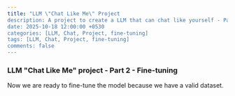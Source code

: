 ```yaml
---
title: "LLM \"Chat Like Me\" Project 
description: A project to create a LLM that can chat like yourself - Part 2 - Fine-tuning the Model
date: 2025-10-18 12:00:00 +0530
categories: [LLM, Chat, Project, fine-tuning]
tags: [LLM, Chat, Project, fine-tuning]
comments: false
---
```


### LLM "Chat Like Me" project - Part 2 - Fine-tuning

Now we are ready to fine-tune the model because we have a valid dataset.